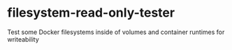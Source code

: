 # filesystem-read-only-tester
Test some Docker filesystems inside of volumes and container runtimes for writeability
